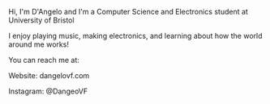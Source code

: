 Hi, I'm D'Angelo and I'm a Computer Science and Electronics student at University of Bristol


I enjoy playing music, making electronics, and learning about how the world around me works!


You can reach me at:

Website:    dangelovf.com

Instagram:  @DangeoVF
